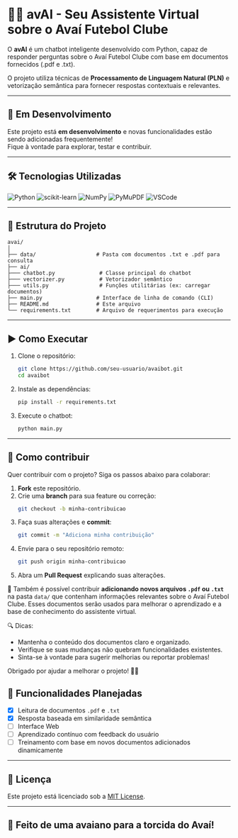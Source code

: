 
# 🤖🦁 avAI - Seu Assistente Virtual sobre o Avaí Futebol Clube

O **avAI** é um chatbot inteligente desenvolvido com Python, capaz de responder perguntas sobre o Avaí Futebol Clube com base em documentos fornecidos (.pdf e .txt). 

O projeto utiliza técnicas de **Processamento de Linguagem Natural (PLN)** e vetorização semântica para fornecer respostas contextuais e relevantes.

---

## 🚧 Em Desenvolvimento

Este projeto está **em desenvolvimento** e novas funcionalidades estão sendo adicionadas frequentemente!  
Fique à vontade para explorar, testar e contribuir.

---

## 🛠️ Tecnologias Utilizadas

![Python](https://img.shields.io/badge/Python-3.10-blue?logo=python)
![scikit-learn](https://img.shields.io/badge/scikit--learn-1.4-orange?logo=scikit-learn)
![NumPy](https://img.shields.io/badge/Numpy-1.24-blue?logo=numpy)
![PyMuPDF](https://img.shields.io/badge/PyMuPDF-1.23-lightgrey?logo=adobe-acrobat-reader)
![VSCode](https://img.shields.io/badge/Code-VSCode-blue?logo=visualstudiocode)

---

## 📂 Estrutura do Projeto

```
avai/
│
├── data/                   # Pasta com documentos .txt e .pdf para consulta
├── ai/
├─── chatbot.py              # Classe principal do chatbot
├─── vectorizer.py           # Vetorizador semântico
├─── utils.py                # Funções utilitárias (ex: carregar documentos)
├── main.py                 # Interface de linha de comando (CLI)
├── README.md               # Este arquivo
└── requirements.txt        # Arquivo de requerimentos para execução
```

---

## ▶️ Como Executar

1. Clone o repositório:
   ```bash
   git clone https://github.com/seu-usuario/avaibot.git
   cd avaibot
   ```

2. Instale as dependências:
   ```bash
   pip install -r requirements.txt
   ```

3. Execute o chatbot:
   ```bash
   python main.py
   ```

---

## 🤝 Como contribuir

Quer contribuir com o projeto? Siga os passos abaixo para colaborar:

1. **Fork** este repositório.
2. Crie uma **branch** para sua feature ou correção:  
   ```bash
   git checkout -b minha-contribuicao
   ```
3. Faça suas alterações e **commit**:
   ```bash
   git commit -m "Adiciona minha contribuição"
   ```
4. Envie para o seu repositório remoto:
   ```bash
   git push origin minha-contribuicao
   ```
5. Abra um **Pull Request** explicando suas alterações.

📄 Também é possível contribuir **adicionando novos arquivos `.pdf` ou `.txt`** na pasta `data/` que contenham informações relevantes sobre o Avaí Futebol Clube. Esses documentos serão usados para melhorar o aprendizado e a base de conhecimento do assistente virtual.

🔍 Dicas:
- Mantenha o conteúdo dos documentos claro e organizado.
- Verifique se suas mudanças não quebram funcionalidades existentes.
- Sinta-se à vontade para sugerir melhorias ou reportar problemas!

Obrigado por ajudar a melhorar o projeto! 💙🦁

## 📌 Funcionalidades Planejadas

- [x] Leitura de documentos `.pdf` e `.txt`
- [x] Resposta baseada em similaridade semântica
- [ ] Interface Web
- [ ] Aprendizado contínuo com feedback do usuário
- [ ] Treinamento com base em novos documentos adicionados dinamicamente

---

## 📄 Licença

Este projeto está licenciado sob a [MIT License](LICENSE).

---

## 💙 Feito de uma avaiano para a torcida do Avaí!
